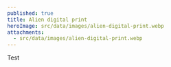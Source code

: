 ```yaml
---
published: true
title: Alien digital print
heroImage: src/data/images/alien-digital-print.webp
attachments:
  - src/data/images/alien-digital-print.webp
---
```

Test
